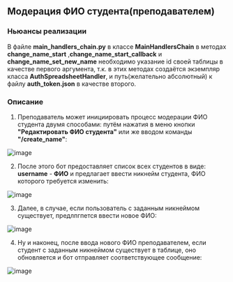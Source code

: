 ## Модерация ФИО студента(преподавателем) ##
### Ньюансы реализации
В файле **main_handlers_chain.py** в классе **MainHandlersChain** в методах **change_name_start** ,**change_name_start_callback** и **change_name_set_new_name** необходимо указание id своей таблицы в качестве первого аргумента, т.к. в этих методах создаётся экземпляр класса **AuthSpreadsheetHandler**, и путь(желательно абсолютный) к файлу **auth_token.json** в качестве второго. 
### Описание 
1. Преподаватель может инициировать процесс модерации ФИО студента двумя способами: путём нажатия в меню кнопки **"Редактировать ФИО студента"** или же вводом команды **"/create_name"**:

![image](https://github.com/user-attachments/assets/ba4a504c-f327-4456-b8d1-03277094e084)

2. После этого бот предоставляет список всех студентов в виде: **username** - **ФИО** и предлагает ввести никнейм студента, ФИО которого требуется изменить:

![image](https://github.com/user-attachments/assets/8e817ed3-67b0-486f-b591-001872c2db7a)

3. Далее, в случае, если пользователь с заданным никнеймом существует, предлпгпется ввести новое ФИО:

![image](https://github.com/user-attachments/assets/d309658e-4ceb-49e1-b461-5d2e0567de56)

4. Ну и наконец, после ввода нового ФИО преподавателем, если студент с заданным никнеймом существует в таблице, оно обновляется и бот отправляет соответствующее сообщение:

![image](https://github.com/user-attachments/assets/57596615-8010-4b5e-b0f1-e679c66d45a1)

